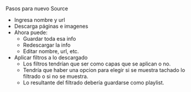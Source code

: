 Pasos para nuevo Source

- Ingresa nombre y url
- Descarga páginas e imagenes
- Ahora puede:
  - Guardar toda esa info
  - Redescargar la info
  - Editar nombre, url, etc.
- Aplicar filtros a lo descargado
  - Los filtros tendrían que ser como capas que se aplican o no.
  - Tendría que haber una opcion para elegir si se muestra tachado lo filtrado o si no se muestra.
  - Lo resultante del filtrado debería guardarse como playlist.
